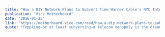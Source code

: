 ```yaml
---
title: "How a DIY Network Plans to Subvert Time Warner Cable's NYC Internet Monopoly"
publication: "Vice Motherboard"
date: "2016-01-25"
link: "https://motherboard.vice.com/read/how-a-diy-network-plans-to-subvert-time-warner-cables-nyc-internet-monopoly"
quote: "Toppling—or at least subverting—a telecom monopoly is the dream of many an American...The folks at NYC Mesh are actually doing something about it."
---
```

